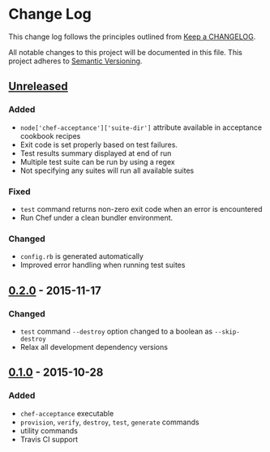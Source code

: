 # Change Log
This change log follows the principles
outlined from [Keep a CHANGELOG](http://keepachangelog.com/).

All notable changes to this project will be documented in this file.
This project adheres to [Semantic Versioning](http://semver.org/).

## [Unreleased]
### Added
- `node['chef-acceptance']['suite-dir']` attribute available in acceptance cookbook recipes
- Exit code is set properly based on test failures.
- Test results summary displayed at end of run
- Multiple test suite can be run by using a regex
- Not specifying any suites will run all available suites


### Fixed
- `test` command returns non-zero exit code when an error is encountered
- Run Chef under a clean bundler environment.

### Changed
- `config.rb` is generated automatically
- Improved error handling when running test suites

## [0.2.0] - 2015-11-17
### Changed
- `test` command `--destroy` option changed to a boolean as `--skip-destroy`
- Relax all development dependency versions

## [0.1.0] - 2015-10-28
### Added
- `chef-acceptance` executable
- `provision`, `verify`, `destroy`, `test`, `generate` commands
- utility commands
- Travis CI support

[Unreleased]: https://github.com/chef/chef-acceptance/compare/v0.2.0...HEAD
[0.2.0]: https://github.com/chef/chef-acceptance/compare/v0.1.0...v0.2.0
[0.1.0]: https://github.com/chef/chef-acceptance/compare/3b46b84532f734f07b2cca5e4c57d34ec535f0d7...v0.1.0
